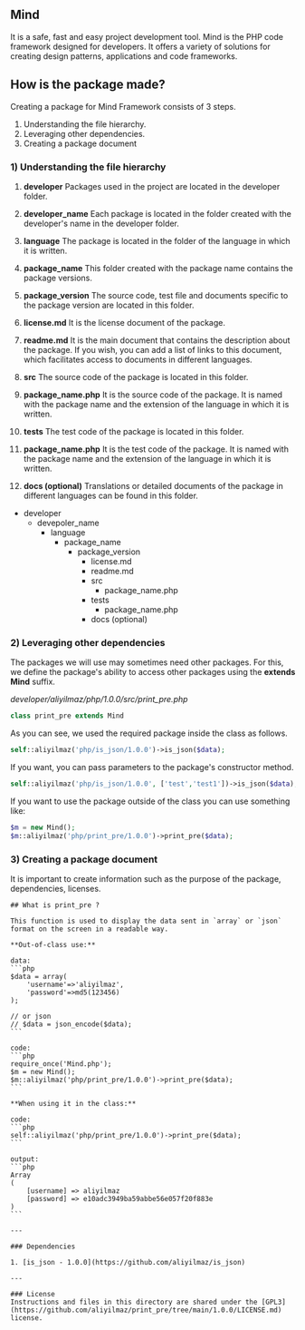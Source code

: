 ## Mind

It is a safe, fast and easy project development tool. Mind is the PHP code framework designed for developers. It offers a variety of solutions for creating design patterns, applications and code frameworks.

## How is the package made?

Creating a package for Mind Framework consists of 3 steps.

1. Understanding the file hierarchy.
2. Leveraging other dependencies.
3. Creating a package document

### 1) Understanding the file hierarchy

1. **developer** 
Packages used in the project are located in the developer folder.

2. **developer_name** 
Each package is located in the folder created with the developer's name in the developer folder.

3. **language** 
The package is located in the folder of the language in which it is written.

4. **package_name** 
This folder created with the package name contains the package versions.

5. **package_version**
The source code, test file and documents specific to the package version are located in this folder.

6. **license.md**
It is the license document of the package.

7. **readme.md**
It is the main document that contains the description about the package. If you wish, you can add a list of links to this document, which facilitates access to documents in different languages.

8. **src**
The source code of the package is located in this folder.

9. **package_name.php**
It is the source code of the package. It is named with the package name and the extension of the language in which it is written.

10. **tests**
The test code of the package is located in this folder.

11. **package_name.php**
It is the test code of the package. It is named with the package name and the extension of the language in which it is written.

12. **docs (optional)**
Translations or detailed documents of the package in different languages can be found in this folder.

* developer 
    * devepoler_name
        * language
            * package_name
                * package_version
                    * license.md
                    * readme.md
                    * src
                        * package_name.php
                    * tests
                        * package_name.php
                    * docs (optional)

### 2) Leveraging other dependencies

The packages we will use may sometimes need other packages. For this, we define the package's ability to access other packages using the **extends Mind** suffix.

*developer/aliyilmaz/php/1.0.0/src/print_pre.php*

```php
class print_pre extends Mind
```
As you can see, we used the required package inside the class as follows.
```php
self::aliyilmaz('php/is_json/1.0.0')->is_json($data);
```

If you want, you can pass parameters to the package's constructor method.
```php
self::aliyilmaz('php/is_json/1.0.0', ['test','test1'])->is_json($data);
```

If you want to use the package outside of the class you can use something like:
```php
$m = new Mind();
$m::aliyilmaz('php/print_pre/1.0.0')->print_pre($data);
```

### 3) Creating a package document

It is important to create information such as the purpose of the package, dependencies, licenses.


    ## What is print_pre ?

    This function is used to display the data sent in `array` or `json` format on the screen in a readable way.

    **Out-of-class use:**

    data:
    ```php
    $data = array(
        'username'=>'aliyilmaz',
        'password'=>md5(123456)
    );

    // or json
    // $data = json_encode($data);
    ```

    code:
    ```php
    require_once('Mind.php');
    $m = new Mind();
    $m::aliyilmaz('php/print_pre/1.0.0')->print_pre($data);
    ```

    **When using it in the class:**

    code:
    ```php
    self::aliyilmaz('php/print_pre/1.0.0')->print_pre($data);
    ```

    output:
    ```php
    Array
    (
        [username] => aliyilmaz
        [password] => e10adc3949ba59abbe56e057f20f883e
    )
    ```

    ---

    ### Dependencies

    1. [is_json - 1.0.0](https://github.com/aliyilmaz/is_json)

    ---

    ### License
    Instructions and files in this directory are shared under the [GPL3](https://github.com/aliyilmaz/print_pre/tree/main/1.0.0/LICENSE.md) license.
